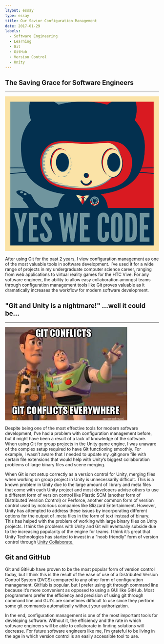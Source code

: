 ```yaml
---
layout: essay
type: essay
title: Our Savior Configuration Management
date: 2017-01-29
labels:
  - Software Engineering
  - Learning
  - Git
  - GitHub
  - Version Control
  - Unity
---
```

## The Saving Grace for Software Engineers
---
<img class="ui centered large image" src="../images/github.jpg">


After using Git for the past 2 years, I view configuration management as one of the most valuable tools in software development. I’ve used it for a wide range of projects in my undergraduate computer science career, ranging from web applications to virtual reality games for the HTC Vive. For any software engineer, the ability to allow easy collaboration amongst teams through configuration management tools like Git proves valuable as it dramatically increases the workflow for modern software development. 

## "Git and Unity is a nightmare!" ...well it could be...
---
<img class="ui centered image" src="../images/gitmeme.jpg">


Despite being one of the most effective tools for modern software development, I’ve had a problem with configuration management before, but it might have been a result of a lack of knowledge of the software. When using Git for group projects in the Unity game engine, I was unaware of the complex setup required to have Git functioning smoothly. For example, I wasn’t aware that I needed to update my .gitignore file with certain file extensions that would help with Unity’s biggest collaboration problems of large binary files and scene merging.

When Git is not setup correctly as a version control for Unity, merging files when working on group project in Unity is unnecessarily difficult. This is a known problem in Unity due to the large amount of library and meta files that come with each Unity project and most developers advise others to use a different form of version control like Plastic SCM (another form of Distributed Version Control) or Perforce, another common form of version control used by notorious companies like Blizzard Entertainment. However, Unity has attempted to address these issues by incorporating different options for the output of .meta files in the form of text instead of binary. This has helped with the problem of working with large binary files on Unity projects. I think the problems with Unity and Git will eventually subside due to the increasing popularity of the engine for teams. I think it’s great that Unity Technologies has started to invest in a “noob friendly” form of version control through [Unity Collaborate.](https://unity3d.com/services/collaborate)

## Git and GitHub

Git and GitHub have proven to be the most popular form of version control today, but I think this is the result of the ease of use of a Distributed Version Control System (DVCS) compared to any other form of configuration management. GitHub is popular, but I prefer using git through command line because it’s more convenient as opposed to using a GUI like GitHub. Most programmers prefer the efficiency and precision of using git through command line and GUI's are sometimes difficult to use since they perform some git commands automatically without your authorization. 

In the end, configuration management is one of the most important tools for developing software. Without it, the efficiency and the rate in which software engineers will be able to collaborate in finding solutions will decrease. For future software engineers like me, I’m grateful to be living in the age in which version control is an easily accessible tool to use.
